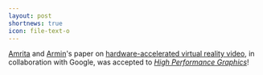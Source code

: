 ```yaml
---
layout: post
shortnews: true
icon: file-text-o
---
```

[Amrita][] and [Armin][]'s paper on [hardware-accelerated virtual reality video][paper], in collaboration with Google, was accepted to [*High Performance Graphics*][hpg]!

[amrita]: https://homes.cs.washington.edu/~amrita/
[armin]: http://homes.cs.washington.edu/~armin/
[hpg]: http://www.highperformancegraphics.org/2017/
[paper]: https://homes.cs.washington.edu/~amrita/papers/hpg17.pdf
